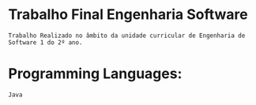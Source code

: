 # Trabalho Final Engenharia Software
```
Trabalho Realizado no âmbito da unidade curricular de Engenharia de Software 1 do 2º ano.
```


# Programming Languages:
```
Java
